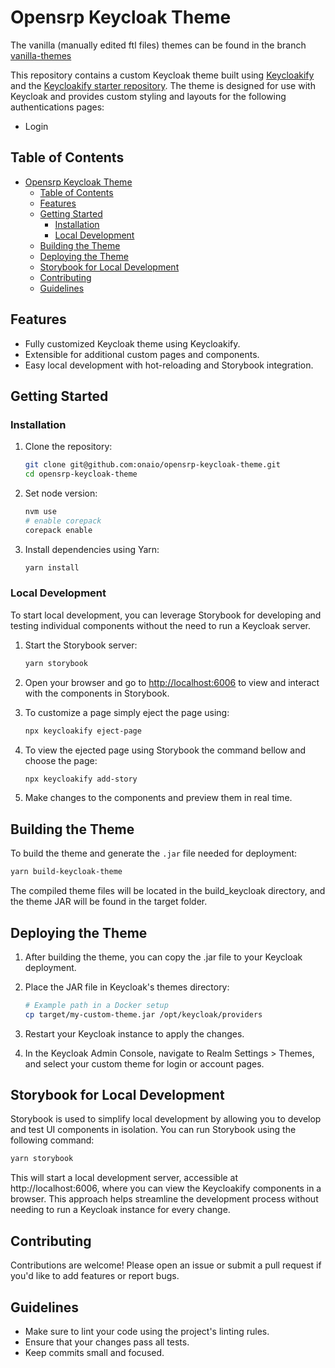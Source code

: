 # Opensrp Keycloak Theme

The vanilla (manually edited ftl files) themes can be found in the branch [vanilla-themes](https://github.com/opensrp/opensrp-keycloak-themes/tree/vanilla-themes)

This repository contains a custom Keycloak theme built using [Keycloakify](https://github.com/keycloakify/keycloakify) and the [Keycloakify starter repository](https://github.com/keycloakify/keycloakify-starter-webpack). The theme is designed for use with Keycloak and provides custom styling and layouts for the following authentications pages:
- Login


## Table of Contents

- [Opensrp Keycloak Theme](#opensrp-keycloak-theme)
  - [Table of Contents](#table-of-contents)
  - [Features](#features)
  - [Getting Started](#getting-started)
    - [Installation](#installation)
    - [Local Development](#local-development)
  - [Building the Theme](#building-the-theme)
  - [Deploying the Theme](#deploying-the-theme)
  - [Storybook for Local Development](#storybook-for-local-development)
  - [Contributing](#contributing)
  - [Guidelines](#guidelines)

## Features

- Fully customized Keycloak theme using Keycloakify.
- Extensible for additional custom pages and components.
- Easy local development with hot-reloading and Storybook integration.

## Getting Started

### Installation

1. Clone the repository:

    ```bash
    git clone git@github.com:onaio/opensrp-keycloak-theme.git
    cd opensrp-keycloak-theme
    ```

2. Set node version:

    ```bash
    nvm use
    # enable corepack
    corepack enable
    ```

3. Install dependencies using Yarn:

    ```bash
    yarn install
    ```

### Local Development

To start local development, you can leverage Storybook for developing and testing individual components without the need to run a Keycloak server.

1. Start the Storybook server:

    ```bash
    yarn storybook
    ```

2. Open your browser and go to [http://localhost:6006](http://localhost:6006) to view and interact with the components in Storybook.

3. To customize a page simply eject the page using:

    ```bash
    npx keycloakify eject-page
    ```

4. To view the ejected page using Storybook the command bellow and choose the page:

    ```bash
    npx keycloakify add-story
    ```

5. Make changes to the components and preview them in real time.

## Building the Theme

To build the theme and generate the `.jar` file needed for deployment:

```bash
yarn build-keycloak-theme
```
The compiled theme files will be located in the build_keycloak directory, and the theme JAR will be found in the target folder.

## Deploying the Theme
1. After building the theme, you can copy the .jar file to your Keycloak deployment.
2. Place the JAR file in Keycloak's themes directory:

    ```bash
    # Example path in a Docker setup
    cp target/my-custom-theme.jar /opt/keycloak/providers
    ```
3. Restart your Keycloak instance to apply the changes.
4. In the Keycloak Admin Console, navigate to Realm Settings > Themes, and select your custom theme for login or account pages.

## Storybook for Local Development
Storybook is used to simplify local development by allowing you to develop and test UI components in isolation. You can run Storybook using the following command:

```bash
yarn storybook
```

This will start a local development server, accessible at http://localhost:6006, where you can view the Keycloakify components in a browser. This approach helps streamline the development process without needing to run a Keycloak instance for every change.

## Contributing
Contributions are welcome! Please open an issue or submit a pull request if you'd like to add features or report bugs.

## Guidelines
- Make sure to lint your code using the project's linting rules.
- Ensure that your changes pass all tests.
- Keep commits small and focused.